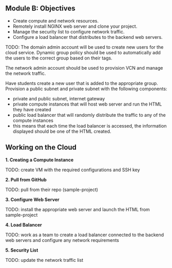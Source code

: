 ## Module B: Objectives

- Create compute and network resources.
- Remotely install NGINX web server and clone your project.
- Manage the security list to configure network traffic.
- Configure a load balancer that distributes to the backend web servers.

TODO:
The domain admin account will be used to create new users for the cloud service. Dynamic group policy should be used to automatically add the users to the correct group based on their tags.

The network admin account should be used to provision VCN and manage the network traffic.

Have students create a new user that is added to the appropriate group. Provision a public subnet and private subnet with the following components: 
- private and public subnet, internet gateway
- private compute instances that will host web server and run the HTML they have created
- public load balancer that will randomly distribute the traffic to any of the compute instances
- this means that each time the load balancer is accessed, the information displayed should be one of the HTML created.

## Working on the Cloud
**1. Creating a Compute Instance**

TODO: create VM with the required configurations and SSH key

**2. Pull from GitHub**

TODO: pull from their repo (sample-project)

**3. Configure Web Server**

TODO: install the appropriate web server and launch the HTML from sample-project

**4. Load Balancer**

TODO: work as a team to create a load balancer connected to the backend web servers and configure any network requirements

**5. Security List**

TODO: update the network traffic list
